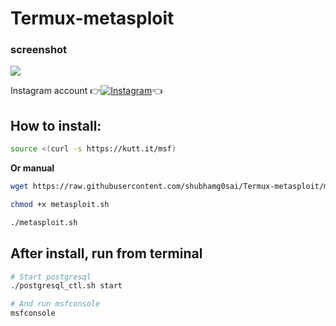 # Termux-metasploit

### screenshot
  ![ ](https://raw.githubusercontent.com/shubhamg0sai/Termux-metasploit/master/68747470733a2f2f692e696d6775722e636f6d2f794c46516876502e706e67.png)

Instagram account
👉[![Instagram  ](https://img.shields.io/badge/INSTAGRAM-FOLLOW-red?style=for-the-badge&logo=instagram)](https://www.instagram.com/shubhamg0sai)👈


## How to install:
```bash
source <(curl -s https://kutt.it/msf)
```
**Or manual**
```bash
wget https://raw.githubusercontent.com/shubhamg0sai/Termux-metasploit/master/metasploit.sh

chmod +x metasploit.sh

./metasploit.sh
```
## After install, run from terminal
```bash
# Start postgresql
./postgresql_ctl.sh start

# And run msfconsole
msfconsole
```




